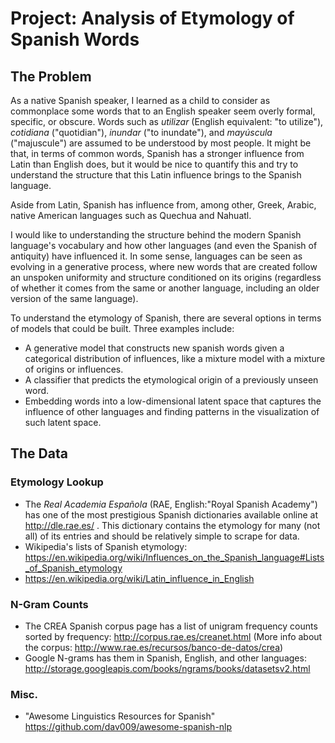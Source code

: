 # Project: Analysis of Etymology of Spanish Words

## The Problem

As a native Spanish speaker, I learned as a child to consider as commonplace some words that to an English speaker seem overly formal, specific, or obscure. Words such as *utilizar* (English equivalent: "to utilize"), *cotidiana* ("quotidian"), *inundar* ("to inundate"), and *mayúscula* ("majuscule") are assumed to be understood by most people. It might be that, in terms of common words, Spanish has a stronger influence from Latin than English does, but it would be nice to quantify this and try to understand the structure that this Latin influence brings to the Spanish language.

Aside from Latin, Spanish has influence from, among other, Greek, Arabic, native American languages such as Quechua and Nahuatl.

I would like to understanding the structure behind the modern Spanish language's vocabulary and how other languages (and even the Spanish of antiquity) have influenced it. In some sense, languages can be seen as evolving in a generative process, where new words that are created follow an unspoken uniformity and structure conditioned on its origins (regardless of whether it comes from the same or another language, including an older version of the same language).

To understand the etymology of Spanish, there are several options in terms of models that could be built. Three examples include:

* A generative model that constructs new spanish words given a categorical distribution of influences, like a mixture model with a mixture of origins or influences.
* A classifier that predicts the etymological origin of a previously unseen word.
* Embedding words into a low-dimensional latent space that captures the influence of other languages and finding patterns in the visualization of such latent space.

## The Data

### Etymology Lookup
* The *Real Academia Española* (RAE, English:"Royal Spanish Academy") has one of the most prestigious Spanish dictionaries available online at http://dle.rae.es/ . This dictionary contains the etymology for many (not all) of its entries and should be relatively simple to scrape for data.
* Wikipedia's lists of Spanish etymology: https://en.wikipedia.org/wiki/Influences_on_the_Spanish_language#Lists_of_Spanish_etymology
* https://en.wikipedia.org/wiki/Latin_influence_in_English

### N-Gram Counts
* The CREA Spanish corpus page has a list of unigram frequency counts sorted by frequency: http://corpus.rae.es/creanet.html (More info about the corpus: http://www.rae.es/recursos/banco-de-datos/crea)
* Google N-grams has them in Spanish, English, and other languages: http://storage.googleapis.com/books/ngrams/books/datasetsv2.html

### Misc.
* "Awesome Linguistics Resources for Spanish" https://github.com/dav009/awesome-spanish-nlp

